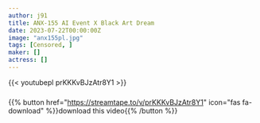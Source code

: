 ```yaml
---
author: j91
title: ANX-155 AI Event X Black Art Dream
date: 2023-07-22T00:00:00Z
image: "anx155pl.jpg"
tags: [Censored, ]
maker: []
actress: []
---
```



{{< youtubepl prKKKvBJzAtr8Y1 >}}
###

{{% button href="https://streamtape.to/v/prKKKvBJzAtr8Y1" icon="fas fa-download" %}}download this video{{% /button %}}
